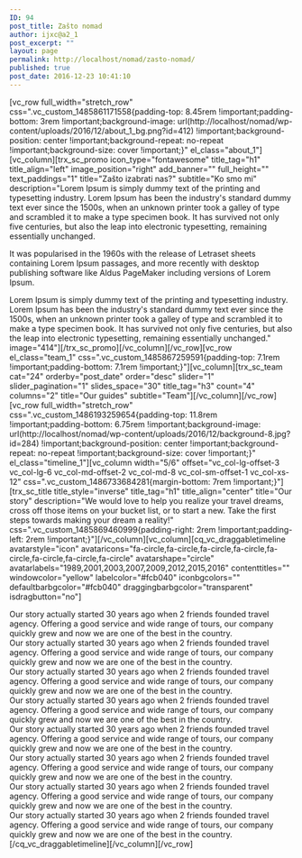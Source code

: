 ```yaml
---
ID: 94
post_title: Zašto nomad
author: ijxc@a2_1
post_excerpt: ""
layout: page
permalink: http://localhost/nomad/zasto-nomad/
published: true
post_date: 2016-12-23 10:41:10
---
```

[vc_row full_width="stretch_row" css=".vc_custom_1485861171558{padding-top: 8.45rem !important;padding-bottom: 3rem !important;background-image: url(http://localhost/nomad/wp-content/uploads/2016/12/about_1_bg.png?id=412) !important;background-position: center !important;background-repeat: no-repeat !important;background-size: cover !important;}" el_class="about_1"][vc_column][trx_sc_promo icon_type="fontawesome" title_tag="h1" title_align="left" image_position="right" add_banner="" full_height="" text_paddings="1" title="Zašto izabrati nas?" subtitle="Ko smo mi" description="Lorem Ipsum is simply dummy text of the printing and typesetting industry. Lorem Ipsum has been the industry's standard dummy text ever since the 1500s, when an unknown printer took a galley of type and scrambled it to make a type specimen book. It has survived not only five centuries, but also the leap into electronic typesetting, remaining essentially unchanged.

It was popularised in the 1960s with the release of Letraset sheets containing Lorem Ipsum passages, and more recently with desktop publishing software like Aldus PageMaker including versions of Lorem Ipsum.

Lorem Ipsum is simply dummy text of the printing and typesetting industry. Lorem Ipsum has been the industry's standard dummy text ever since the 1500s, when an unknown printer took a galley of type and scrambled it to make a type specimen book. It has survived not only five centuries, but also the leap into electronic typesetting, remaining essentially unchanged." image="414"][/trx_sc_promo][/vc_column][/vc_row][vc_row el_class="team_1" css=".vc_custom_1485867259591{padding-top: 7.1rem !important;padding-bottom: 7.1rem !important;}"][vc_column][trx_sc_team cat="24" orderby="post_date" order="desc" slider="1" slider_pagination="1" slides_space="30" title_tag="h3" count="4" columns="2" title="Our guides" subtitle="Team"][/vc_column][/vc_row][vc_row full_width="stretch_row" css=".vc_custom_1486193259654{padding-top: 11.8rem !important;padding-bottom: 6.75rem !important;background-image: url(http://localhost/nomad/wp-content/uploads/2016/12/background-8.jpg?id=284) !important;background-position: center !important;background-repeat: no-repeat !important;background-size: cover !important;}" el_class="timeline_1"][vc_column width="5/6" offset="vc_col-lg-offset-3 vc_col-lg-6 vc_col-md-offset-2 vc_col-md-8 vc_col-sm-offset-1 vc_col-xs-12" css=".vc_custom_1486733684281{margin-bottom: 7rem !important;}"][trx_sc_title title_style="inverse" title_tag="h1" title_align="center" title="Our story" description="We would love to help you realize your travel dreams, cross off those items on your bucket list, or to start a new. Take the first steps towards making your dream a reality!" css=".vc_custom_1485869460999{padding-right: 2rem !important;padding-left: 2rem !important;}"][/vc_column][vc_column][cq_vc_draggabletimeline avatarstyle="icon" avataricons="fa-circle,fa-circle,fa-circle,fa-circle,fa-circle,fa-circle,fa-circle,fa-circle" avatarshape="circle" avatarlabels="1989,2001,2003,2007,2009,2012,2015,2016" contenttitles="" windowcolor="yellow" labelcolor="#fcb040" iconbgcolors="" defaultbarbgcolor="#fcb040" draggingbarbgcolor="transparent" isdragbutton="no"]
<div class="timeline-content"><span class="text_content_2">Our story actually started 30 years ago when 2 friends founded travel agency. Offering a good service and wide range of tours, our company quickly grew and now we are one of the best in the country.</span></div>
<div class="timeline-content"><span class="text_content_2">Our story actually started 30 years ago when 2 friends founded travel agency. Offering a good service and wide range of tours, our company quickly grew and now we are one of the best in the country.</span></div>
<div class="timeline-content"><span class="text_content_2">Our story actually started 30 years ago when 2 friends founded travel agency. Offering a good service and wide range of tours, our company quickly grew and now we are one of the best in the country.</span></div>
<div class="timeline-content"><span class="text_content_2">Our story actually started 30 years ago when 2 friends founded travel agency. Offering a good service and wide range of tours, our company quickly grew and now we are one of the best in the country.</span></div>
<div class="timeline-content"><span class="text_content_2">Our story actually started 30 years ago when 2 friends founded travel agency. Offering a good service and wide range of tours, our company quickly grew and now we are one of the best in the country.</span></div>
<div class="timeline-content"><span class="text_content_2">Our story actually started 30 years ago when 2 friends founded travel agency. Offering a good service and wide range of tours, our company quickly grew and now we are one of the best in the country.</span></div>
<div class="timeline-content"><span class="text_content_2">Our story actually started 30 years ago when 2 friends founded travel agency. Offering a good service and wide range of tours, our company quickly grew and now we are one of the best in the country.</span></div>
<div class="timeline-content"><span class="text_content_2">Our story actually started 30 years ago when 2 friends founded travel agency. Offering a good service and wide range of tours, our company quickly grew and now we are one of the best in the country.</span></div>
[/cq_vc_draggabletimeline][/vc_column][/vc_row]